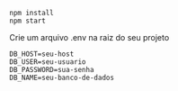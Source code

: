 ```
npm install
npm start
```
Crie um arquivo .env na raiz do seu projeto
```
DB_HOST=seu-host
DB_USER=seu-usuario
DB_PASSWORD=sua-senha
DB_NAME=seu-banco-de-dados
```